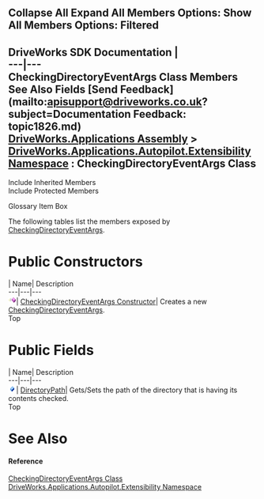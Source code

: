 Collapse All Expand All Members Options: Show All  Members Options: Filtered   
---  
DriveWorks SDK Documentation  |   
---|---  
CheckingDirectoryEventArgs Class Members   
See Also Fields [Send Feedback](mailto:apisupport@driveworks.co.uk?subject=Documentation Feedback: topic1826.md)  
[DriveWorks.Applications Assembly](topic13.md) > [DriveWorks.Applications.Autopilot.Extensibility Namespace](topic1633.md) : CheckingDirectoryEventArgs Class  
---  
  
Include Inherited Members    
Include Protected Members  


Glossary Item Box

The following tables list the members exposed by [CheckingDirectoryEventArgs](topic1826.md).

# Public Constructors

| Name| Description  
---|---|---  
![Public Constructor](dotnetimages/publicConstructor.gif)| [CheckingDirectoryEventArgs Constructor](topic1832.md)| Creates a new [CheckingDirectoryEventArgs](topic1826.md).   
Top

# Public Fields

| Name| Description  
---|---|---  
![Public Field](dotnetimages/publicField.gif)| [DirectoryPath](topic1833.md)| Gets/Sets the path of the directory that is having its contents checked.   
Top

# See Also

#### Reference

[CheckingDirectoryEventArgs Class](topic1826.md)   
[DriveWorks.Applications.Autopilot.Extensibility Namespace](topic1633.md)


